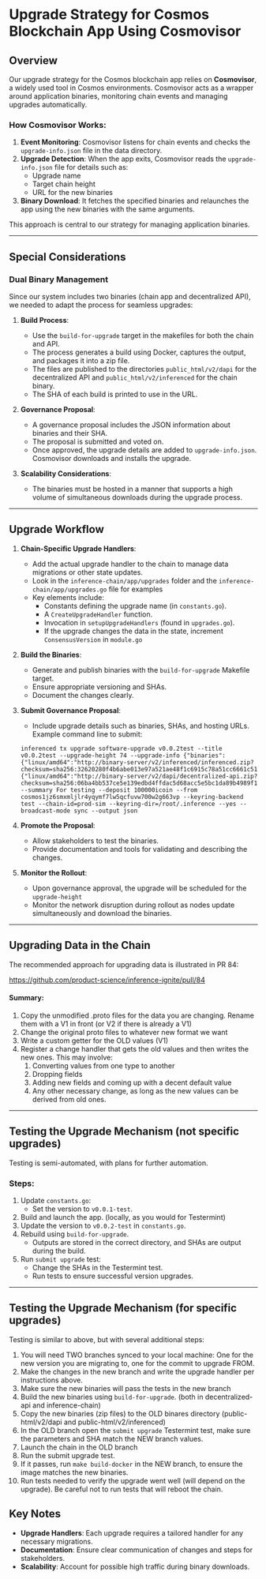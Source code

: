 # Upgrade Strategy for Cosmos Blockchain App Using Cosmovisor

## Overview
Our upgrade strategy for the Cosmos blockchain app relies on **Cosmovisor**, a widely used tool in Cosmos environments. Cosmovisor acts as a wrapper around application binaries, monitoring chain events and managing upgrades automatically.

### How Cosmovisor Works:
1. **Event Monitoring**: Cosmovisor listens for chain events and checks the `upgrade-info.json` file in the data directory.
2. **Upgrade Detection**: When the app exits, Cosmovisor reads the `upgrade-info.json` file for details such as:
    - Upgrade name
    - Target chain height
    - URL for the new binaries
3. **Binary Download**: It fetches the specified binaries and relaunches the app using the new binaries with the same arguments.

This approach is central to our strategy for managing application binaries.

---

## Special Considerations

### Dual Binary Management
Since our system includes two binaries (chain app and decentralized API), we needed to adapt the process for seamless upgrades:

1. **Build Process**:
    - Use the `build-for-upgrade` target in the makefiles for both the chain and API.
    - The process generates a build using Docker, captures the output, and packages it into a zip file.
    - The files are published to the directories `public_html/v2/dapi` for the decentralized API and `public_html/v2/inferenced` for the chain binary.
    - The SHA of each build is printed to use in the URL.

2. **Governance Proposal**:
    - A governance proposal includes the JSON information about binaries and their SHA.
    - The proposal is submitted and voted on.
    - Once approved, the upgrade details are added to `upgrade-info.json`. Cosmovisor downloads and installs the upgrade.

3. **Scalability Considerations**:
    - The binaries must be hosted in a manner that supports a high volume of simultaneous downloads during the upgrade process.

---

## Upgrade Workflow

1. **Chain-Specific Upgrade Handlers**:
    - Add the actual upgrade handler to the chain to manage data migrations or other state updates.
    - Look in the `inference-chain/app/upgrades` folder and the `inference-chain/app/upgrades.go` file for examples
    - Key elements include:
        - Constants defining the upgrade name (in `constants.go`).
        - A `CreateUpgradeHandler` function.
        - Invocation in `setupUpgradeHandlers` (found in `upgrades.go`).
        - If the upgrade changes the data in the state, increment `ConsensusVersion` in `module.go`

2. **Build the Binaries**:
    - Generate and publish binaries with the `build-for-upgrade` Makefile target.
    - Ensure appropriate versioning and SHAs.
    - Document the changes clearly.

3. **Submit Governance Proposal**:
    - Include upgrade details such as binaries, SHAs, and hosting URLs.
      Example command line to submit:
   ```
   inferenced tx upgrade software-upgrade v0.0.2test --title v0.0.2test --upgrade-height 74 --upgrade-info {"binaries":{"linux/amd64":"http://binary-server/v2/inferenced/inferenced.zip?checksum=sha256:32620280f4b6abe013e97a521ae48f1c6915c78a51cc6661c51c429951fe6032"},"api_binaries":{"linux/amd64":"http://binary-server/v2/dapi/decentralized-api.zip?checksum=sha256:06ba4bb537ce5e139edbd4ffdac5d68acc5e5bc1da89b4989f12c5fe1919118b"}} --summary For testing --deposit 100000icoin --from cosmos1jz6smxmljlr4yqymf7lw5qcfuvw700w2g663vp --keyring-backend test --chain-id=prod-sim --keyring-dir=/root/.inference --yes --broadcast-mode sync --output json
   ```

4. **Promote the Proposal**:
    - Allow stakeholders to test the binaries.
    - Provide documentation and tools for validating and describing the changes.

5. **Monitor the Rollout**:
    - Upon governance approval, the upgrade will be scheduled for the `upgrade-height`
    - Monitor the network disruption during rollout as nodes update simultaneously and download the binaries.

---
## Upgrading Data in the Chain
The recommended approach for upgrading data is illustrated in PR 84:

https://github.com/product-science/inference-ignite/pull/84

#### Summary:
1. Copy the unmodified .proto files for the data you are changing. Rename them with a V1 in front (or V2 if there is already a V1)
2. Change the original proto files to whatever new format we want
3. Write a custom getter for the OLD values (V1)
4. Register a change handler that gets the old values and then writes the new ones. This may involve:
   1. Converting values from one type to another
   2. Dropping fields
   3. Adding new fields and coming up with a decent default value
   4. Any other necessary change, as long as the new values can be derived from old ones.

---
## Testing the Upgrade Mechanism (not specific upgrades)
Testing is semi-automated, with plans for further automation.

### Steps:
1. Update `constants.go`:
    - Set the version to `v0.0.1-test`.
2. Build and launch the app. (locally, as you would for Testermint)
3. Update the version to `v0.0.2-test` in `constants.go`.
4. Rebuild using `build-for-upgrade`.
    - Outputs are stored in the correct directory, and SHAs are output during the build.
5. Run `submit upgrade` test:
    - Change the SHAs in the Testermint test.
    - Run tests to ensure successful version upgrades.

---
## Testing the Upgrade Mechanism (for specific upgrades)
Testing is similar to above, but with several additional steps:
1. You will need TWO branches synced to your local machine: One for the new version you are migrating to, one for the commit to upgrade FROM.
2. Make the changes in the new branch and write the upgrade handler per instructions above.
3. Make sure the new binaries will pass the tests in the new branch
3. Build the new binaries using `build-for-upgrade`. (both in decentralized-api and inference-chain)
4. Copy the new binaries (zip files) to the OLD binares directory (public-html/v2/dapi and public-html/v2/inferenced)
4. In the OLD branch open the `submit upgrade` Testermint test, make sure the parameters and SHA match the NEW branch values.
5. Launch the chain in the OLD branch
6. Run the submit upgrade test.
7. If it passes, run `make build-docker` in the NEW branch, to ensure the image matches the new binaries.
8. Run tests needed to verify the upgrade went well (will depend on the upgrade). Be careful not to run tests that will reboot the chain.
## Key Notes
- **Upgrade Handlers**: Each upgrade requires a tailored handler for any necessary migrations.
- **Documentation**: Ensure clear communication of changes and steps for stakeholders.
- **Scalability**: Account for possible high traffic during binary downloads.

